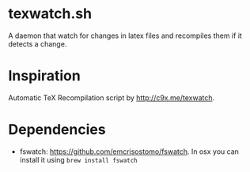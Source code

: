 # texwatch.sh
A daemon that watch for changes in latex files and recompiles them if it detects a change.

# Inspiration
Automatic TeX Recompilation script by http://c9x.me/texwatch.

# Dependencies
- fswatch: https://github.com/emcrisostomo/fswatch. In osx you can install it using `brew install fswatch`
